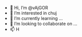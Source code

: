 - 👋 Hi, I’m @vAjGOR
- 👀 I’m interested in chuj
- 🌱 I’m currently learning ...
- 💞️ I’m looking to collaborate on ...
- 📫 H
